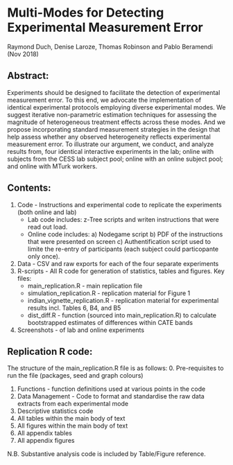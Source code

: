 # Multi-Modes for Detecting Experimental Measurement Error 

Raymond Duch, Denise Laroze, Thomas Robinson and Pablo Beramendi (Nov 2018)


## Abstract:
Experiments should be designed to facilitate the detection of experimental measurement error. To this end, we advocate the implementation of identical experimental protocols employing diverse experimental modes.  We suggest iterative non-parametric estimation techniques for assessing the magnitude of heterogeneous treatment effects across these modes.  And we propose incorporating standard measurement strategies in the design that help assess whether any observed heterogeneity reflects experimental measurement error.  To illustrate our argument, we conduct, and analyze results from, four identical interactive experiments in the lab; online with subjects from the CESS lab subject pool; online with an online subject pool; and online with MTurk workers.


## Contents:
1. Code - Instructions and experimental code to replicate the experiments (both online and lab)
   * Lab code includes: z-Tree scripts and writen instructions that were read out load.
   * Online code includes:
   a) Nodegame script 
   b) PDF of the instructions that were presented on screen
   c) Authentification script used to limite the re-entry of participants (each subject could particopante only once). 
2. Data - CSV and raw exports for each of the four separate experiments
3. R-scripts - All R code for generation of statistics, tables and figures. Key files:
   * main_replication.R - main replication file
   * simulation_replication.R -  replication material for Figure 1
   * indian_vignette_replication.R - replication material for experimental results incl. Tables 6, B4, and B5
   * dist_diff.R - function (sourced into main_replication.R) to calculate bootstrapped estimates of differences within CATE bands
4. Screenshots - of lab and online experiments

## Replication R code:

The structure of the main_replication.R file is as follows:
0. Pre-requisites to run the file (packages, seed and graph colours)
1. Functions - function definitions used at various points in the code
2. Data Management - Code to format and standardise the raw data extracts from each experimental mode
3. Descriptive statistics code
4. All tables within the main body of text
5. All figures within the main body of text
6. All appendix tables
7. All appendix figures

N.B. Substantive analysis code is included by Table/Figure reference.
